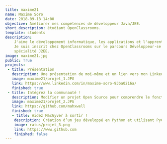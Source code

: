 ```yaml
---
title: maxime21
name: Maxime Soro
date: 2018-09-18 14:00
objective: Améliorer mes compétences de développeur Java/JEE.
short_description: étudiant OpenClassrooms. 
template: students
description:
    J'aime le développement informatique, les applications et l'apprentissage. 
    Je suis inscrit chez OpenClassrooms sur le parcours Développeur·se d'Application Java 
    spécialité J2EE.
image: maxime21.jpg
public: True
projects:
 - title: Présentation
   description: Une présentation de moi-même et un lien vers mon LinkedIn.
   image: maxime21/projet_1.JPG
   link: https://www.linkedin.com/in/maxime-soro-93ba0216a/
   finished: true
 - title: Intégrez la communauté !
   description: Modifier un projet Open Source pour comprendre le fonctionnement de Git, de Github et des pull requests.
   image: maxime21/projet_2.JPG
   link: https://github.com/mahxwell
   finished: true
   - title: Aidez MacGyver à sortir !
    description: Création d’un jeu développé en Python et utilisant PyGame.
    image: ratus/projet_3.png
    link: https://www.github.com
    finished: false
---
```

